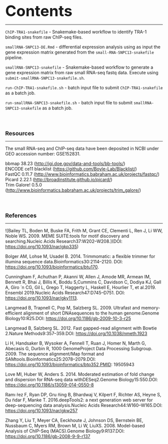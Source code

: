 <font size="12">**Contents**</font> 
___
`ChIP-TRA1-snakefile` - Snakemake-based workflow to identify TRA-1 binding sites from raw ChIP-seq files.  

`smallRNA-SNPC13-DE.Rmd` - differential expression analysis using as input the gene expression matrix generated from the `small-RNA-SNPC13-snakefile` pipeline.  

`smallRNA-SNPC13-snakefile` - Snakemake-based workflow to generate a gene expression matrix from raw small RNA-seq fastq data. Execute using `submit-smallRNA-SNPC13-snakefile.sh`.  

`run-ChIP-TRA1-snakefile.sh` - batch input file to submit `ChIP-TRA1-snakefile` as a batch job.  

`run-smallRNA-SNPC13-snakefile.sh` - batch input file to submit `smallRNA-SNPC13-snakefile` as a batch job.  


<br>
<br>

<font size="4">**Resources**</font>  
___
The small RNA-seq and ChIP-seq data have been deposited in NCBI under GEO accession number: GSE152831.

bbmap 38.23 (http://jgi.doe.gov/data-and-tools/bb-tools/)  
ENCODE ce11 blacklist (https://github.com/Boyle-Lab/Blacklist/)  
FastQC 0.11.7 (http://www.bioinformatics.babraham.ac.uk/projects/fastqc/)  
Picard 2.22.1 (http://broadinstitute.github.io/picard/)  
Trim Galore! 0.5.0 (http://www.bioinformatics.babraham.ac.uk/projects/trim_galore/)  

<br>
<br>

<font size="4">**References**</font>  
___
![Bailey TL, Boden M, Buske FA, Frith M, Grant CE, Clementi L, Ren J, Li WW, Noble WS. 2009. MEME SUITE:tools for motif discovery and searching.Nucleic Acids Research37:W202–W208.](DOI: https://doi.org/10.1093/nar/gkp335)

Bolger AM, Lohse M, Usadel B. 2014. Trimmomatic: a flexible trimmer for illumina sequence data.Bioinformatics30:2114–2120. DOI: https://doi.org/10.1093/bioinformatics/btu170.

Cunningham F, Achuthan P, Akanni W, Allen J, Amode MR, Armean IM, Bennett R, Bhai J, Billis K, Boddu S,Cummins C, Davidson C, Dodiya KJ, Gall A, Giro ́ n CG, Gil L, Grego T, Haggerty L, Haskell E, Hourlier T, et al.2019. Ensembl 2019.Nucleic Acids Research47:D745–D751. DOI: https://doi.org/10.1093/nar/gky1113.  

Langmead B, Trapnell C, Pop M, Salzberg SL. 2009. Ultrafast and memory-efficient alignment of short DNAsequences to the human genome.Genome Biology10:R25.DOI: https://doi.org/10.1186/gb-2009-10-3-r25  

Langmead B, Salzberg SL. 2012. Fast gapped-read alignment with Bowtie 2.Nature Methods9:357–359.DOI: https://doi.org/10.1038/nmeth.1923  

Li H, Handsaker B, Wysoker A, Fennell T, Ruan J, Homer N, Marth G, Abecasis G, Durbin R, 1000 GenomeProject Data Processing Subgroup. 2009. The sequence alignment/Map format and SAMtools.Bioinformatics25:2078–2079.DOI: https://doi.org/10.1093/bioinformatics/btp352,PMID: 19505943  

Love MI, Huber W, Anders S. 2014. Moderated estimation of fold change and dispersion for RNA-seq data withDESeq2.Genome Biology15:550.DOI: https://doi.org/10.1186/s13059-014-0550-8  

Ramı ́rez F, Ryan DP, Gru ̈ning B, Bhardwaj V, Kilpert F, Richter AS, Heyne S, Du ̈ndar F, Manke T. 2016.deepTools2: a next generation web server for deep-sequencing data analysis.Nucleic Acids Research44:W160–W165.DOI: https://doi.org/10.1093/nar/gkw257  

Zhang Y, Liu T, Meyer CA, Eeckhoute J, Johnson DS, Bernstein BE, Nussbaum C, Myers RM, Brown M, Li W, LiuXS. 2008. Model-based Analysis of ChIP-Seq (MACS).Genome Biology9:R137.DOI: https://doi.org/10.1186/gb-2008-9-9-r137  